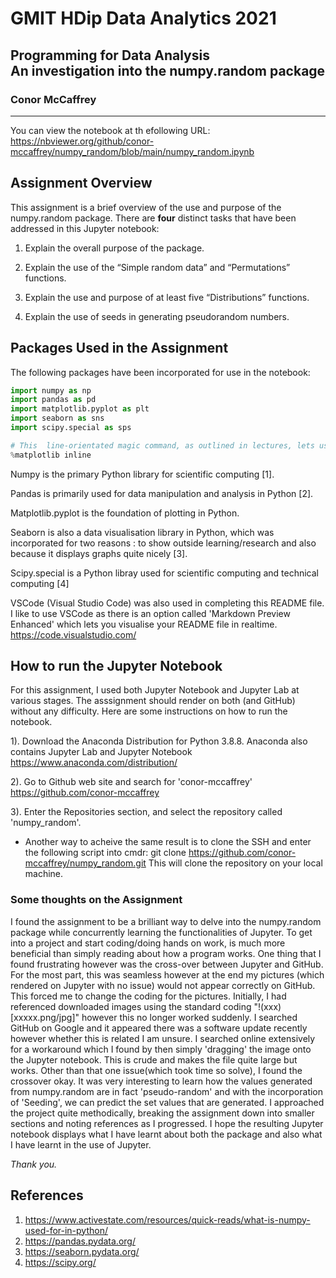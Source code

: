 # GMIT HDip Data Analytics 2021
 
## Programming for Data Analysis <br> An investigation into the numpy.random package
### Conor McCaffrey
***
You can view the notebook at th efollowing URL:
https://nbviewer.org/github/conor-mccaffrey/numpy_random/blob/main/numpy_random.ipynb



## Assignment Overview
This assignment is a brief overview of the use and purpose of the numpy.random package.
There are <b>four</b> distinct tasks that have been addressed in this Jupyter notebook:

1. Explain the overall purpose of the package.

2. Explain the use of the “Simple random data” and “Permutations” functions.

3. Explain the use and purpose of at least five “Distributions” functions.

4. Explain the use of seeds in generating pseudorandom numbers.

## Packages Used in the Assignment
The following packages have been incorporated for use in the notebook: 

```Python
import numpy as np
import pandas as pd
import matplotlib.pyplot as plt
import seaborn as sns
import scipy.special as sps  

# This  line-orientated magic command, as outlined in lectures, lets us display plots inline
%matplotlib inline
```
Numpy is the primary Python library for scientific computing [1].

Pandas is primarily used for data manipulation and analysis in Python [2].

Matplotlib.pyplot is the foundation of plotting in Python.

Seaborn is also a data visualisation library in Python, which was incorporated for two reasons : to show outside learning/research and also because it displays graphs quite nicely [3]. 

Scipy.special is a Python libray used for scientific computing and technical computing [4]

VSCode (Visual Studio Code) was also used in completing this README file. I like to use VSCode as there is an option called 'Markdown Preview Enhanced' which lets you visualise your README file in realtime.
https://code.visualstudio.com/


## How to run the Jupyter Notebook
For this assignment, I used both Jupyter Notebook and Jupyter Lab at various stages. The asssignment should render on both (and GitHub) without any difficulty. Here are some instructions on how to run the notebook.

1).  Download the Anaconda Distribution for Python 3.8.8. Anaconda also contains Jupyter Lab and Jupyter Notebook
https://www.anaconda.com/distribution/

2). Go to Github web site and search for 'conor-mccaffrey'
https://github.com/conor-mccaffrey


3). Enter the Repositories section, and select the repository called 'numpy_random'. 

* Another way to acheive the same result is to clone the SSH and enter the following script into cmdr:
git clone https://github.com/conor-mccaffrey/numpy_random.git
This will clone the repository on your local machine.

### Some thoughts on the Assignment
I found the assignment to be a brilliant way to delve into the numpy.random package while concurrently learning the functionalities of Jupyter. To get into a project and start coding/doing hands on work, is much more beneficial than simply reading about how a program works. One thing that I found frustrating however was the cross-over between Jupyter and GitHub. For the most part, this was seamless however at the end my pictures (which rendered on Jupyter with no issue) would not appear correctly on GitHub. This forced me to change the coding for the pictures. Initially, I had referenced downloaded images using the standard coding "!(xxx)[xxxxx.png/jpg]" however this no longer worked suddenly. I searched GitHub on Google and it appeared there was a software update recently however whether this is related I am unsure. I searched online extensively for a workaround which I found by then simply 'dragging' the image onto the Jupyter notebook. This is crude and makes the file quite large but works. 
Other than that one issue(which took time so solve), I found the crossover okay. It was very interesting to learn how the values generated from numpy.random are in fact 'pseudo-random' and with the incorporation of 'Seeding', we can predict the set values that are generated.
I approached the project quite methodically, breaking the assignment down into smaller sections and noting references as I progressed. I hope the resulting Jupyter notebook displays what I have learnt about both the package and also what I have learnt in the use of Jupyter.

<i> Thank you. </i>

## References
1. https://www.activestate.com/resources/quick-reads/what-is-numpy-used-for-in-python/
2. https://pandas.pydata.org/
3. https://seaborn.pydata.org/
4. https://scipy.org/